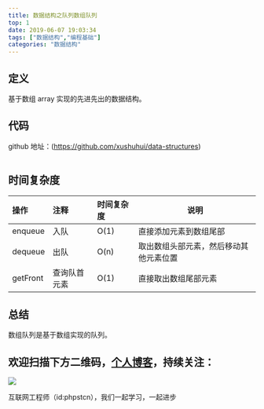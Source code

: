 ```yaml
---
title: 数据结构之队列数组队列
top: 1
date: 2019-06-07 19:03:34
tags: ["数据结构","编程基础"]
categories: "数据结构"
---
```


## 定义

基于数组 array 实现的先进先出的数据结构。

## 代码

github 地址：(https://github.com/xushuhui/data-structures)

```php

```

## 时间复杂度

|操作|注释|时间复杂度|说明|
|:-----  |:-----|:-----|-----|
|enqueue | 入队  |O(1)|直接添加元素到数组尾部|
|dequeue| 出队 |O(n) |取出数组头部元素，然后移动其他元素位置 |
|getFront| 查询队首元素 |O(1) |直接取出数组尾部元素|

## 总结

数组队列是基于数组实现的队列。

## 欢迎扫描下方二维码，[个人博客](https://www.phpst.cn)，持续关注：

![](https://ww1.sinaimg.cn/large/a616b9a4gy1g4xzv954a4j20760763yo.jpg)

互联网工程师（id:phpstcn），我们一起学习，一起进步
